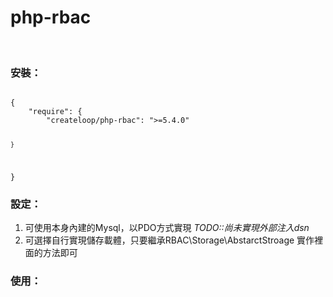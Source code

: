 php-rbac
========
<br/>
<h3>安裝：</h3>
<code>
{
    "require": {
        "createloop/php-rbac": ">=5.4.0"

    }
}
</code>

<h3>設定：</h3>
<ol>
<li>可使用本身內建的Mysql，以PDO方式實現 <em>TODO::尚未實現外部注入dsn</em></li>
<li>可選擇自行實現儲存載體，只要繼承RBAC\Storage\AbstarctStroage
實作裡面的方法即可</li>
</ol>

<h3>使用：</h3>
